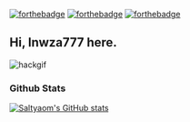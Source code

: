 [![forthebadge](https://forthebadge.com/images/badges/contains-cat-gifs.svg)](https://forthebadge.com) [![forthebadge](https://forthebadge.com/images/badges/powered-by-responsibility.svg)](https://forthebadge.com) [![forthebadge](https://forthebadge.com/images/badges/uses-brains.svg)](https://forthebadge.com)
## Hi, lnwza777 here.

![hackgif](https://user-images.githubusercontent.com/81301788/204092500-818f4542-b2c6-42ad-8e72-081adedab6c0.gif)



### Github Stats
[![Saltyaom's GitHub stats](https://github-readme-stats.vercel.app/api?username=saltyaom&theme=omni)](https://github.com/anuraghazra/github-readme-stats)
